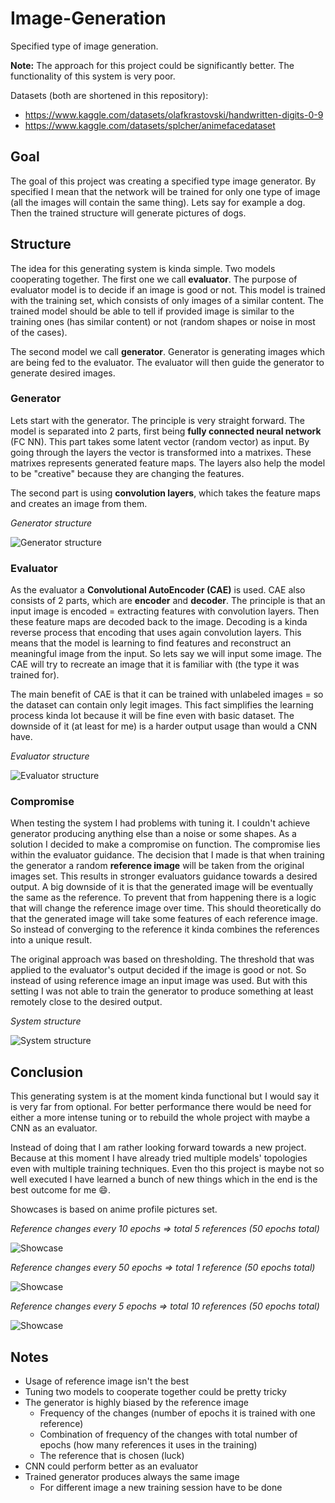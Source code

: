 # Image-Generation
Specified type of image generation.

**Note:** The approach for this project could be significantly better. The functionality of this system is very poor.

Datasets (both are shortened in this repository):
- https://www.kaggle.com/datasets/olafkrastovski/handwritten-digits-0-9
- https://www.kaggle.com/datasets/splcher/animefacedataset


## Goal
The goal of this project was creating a specified type image generator. By specified I mean that the network will be trained for only one type of image (all the images will contain the same thing). Lets say for example a dog. Then the trained structure will generate pictures of dogs. 

## Structure
The idea for this generating system is kinda simple. Two models cooperating together. The first one we call **evaluator**. The purpose of evaluator model is to decide if an image is good or not. This model is trained with the training set, which consists of only images of a similar content. The trained model should be able to tell if provided image is similar to the training ones (has similar content) or not (random shapes or noise in most of the cases).

The second model we call **generator**. Generator is generating images which are being fed to the evaluator. The evaluator will then guide the generator to generate desired images.

### Generator
Lets start with the generator. The principle is very straight forward. The model is separated into 2 parts, first being **fully connected neural network** (FC NN). This part takes some latent vector (random vector) as input. By going through the layers the vector is transformed into a matrixes. These matrixes represents generated feature maps. The layers also help the model to be "creative" because they are changing the features.

The second part is using **convolution layers**, which takes the feature maps and creates an image from them.

*Generator structure*

<img src="README_img/generator.png" title="Generator structure" alt="Generator structure">

### Evaluator
As the evaluator a **Convolutional AutoEncoder (CAE)** is used. CAE also consists of 2 parts, which are **encoder** and **decoder**. The principle is that an input image is encoded = extracting features with convolution layers. Then these feature maps are decoded back to the image. Decoding is a kinda reverse process that encoding that uses again convolution layers. This means that the model is learning to find features and reconstruct an meaningful image from the input. So lets say we will input some image. The CAE will try to recreate an image that it is familiar with (the type it was trained for).

The main benefit of CAE is that it can be trained with unlabeled images = so the dataset can contain only legit images. This fact simplifies the learning process kinda lot because it will be fine even with basic dataset. The downside of it (at least for me) is a harder output usage than would a CNN have.

*Evaluator structure*

<img src="README_img/evaluator.png" title="Evaluator structure" alt="Evaluator structure">

### Compromise
When testing the system I had problems with tuning it. I couldn't achieve generator producing anything else than a noise or some shapes. As a solution I decided to make a compromise on function. The compromise lies within the evaluator guidance. The decision that I made is that when training the generator a random **reference image** will be taken from the original images set. This results in stronger evaluators guidance towards a desired output. A big downside of it is that the generated image will be eventually the same as the reference. To prevent that from happening there is a logic that will change the reference image over time. This should theoretically do that the generated image will take some features of each reference image. So instead of converging to the reference it kinda combines the references into a unique result.

The original approach was based on thresholding. The threshold that was applied to the evaluator's output decided if the image is good or not. So instead of using reference image an input image was used. But with this setting I was not able to train the generator to produce something at least remotely close to the desired output.

*System structure*

<img src="README_img/structure.png" title="System structure" alt="System structure">

## Conclusion
This generating system is at the moment kinda functional but I would say it is very far from optional. For better performance there would be need for either a more intense tuning or to rebuild the whole project with maybe a CNN as an evaluator.

Instead of doing that I am rather looking forward towards a new project. Because at this moment I have already tried multiple models' topologies even with multiple training techniques. Even tho this project is maybe not so well executed I have learned a bunch of new things which in the end is the best outcome for me :smile:.

Showcases is based on anime profile pictures set.

*Reference changes every 10 epochs => total 5 references (50 epochs total)*

<img src="README_img/showcase_1.png" title="Showcase" alt="Showcase">

*Reference changes every 50 epochs => total 1 reference (50 epochs total)*

<img src="README_img/showcase_2.png" title="Showcase" alt="Showcase">

*Reference changes every 5 epochs => total 10 references (50 epochs total)*

<img src="README_img/showcase_3.png" title="Showcase" alt="Showcase">

## Notes
- Usage of reference image isn't the best
- Tuning two models to cooperate together could be pretty tricky
- The generator is highly biased by the reference image
    - Frequency of the changes (number of epochs it is trained with one reference)
    - Combination of frequency of the changes with total number of epochs (how many references it uses in the training)
    - The reference that is chosen (luck)
- CNN could perform better as an evaluator
- Trained generator produces always the same image
    - For different image a new training session have to be done